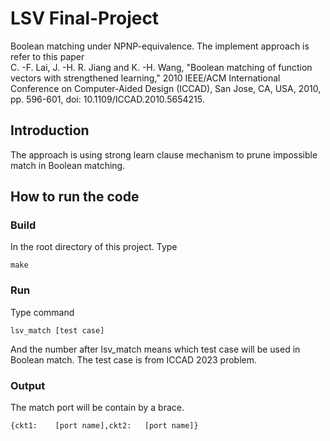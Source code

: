 # LSV Final-Project
Boolean matching under NPNP-equivalence. The implement approach is refer to this paper\
C. -F. Lai, J. -H. R. Jiang and K. -H. Wang, "Boolean matching of function vectors with strengthened learning," 2010 IEEE/ACM International Conference on Computer-Aided Design (ICCAD), San Jose, CA, USA, 2010, pp. 596-601, doi: 10.1109/ICCAD.2010.5654215.


## Introduction
The approach is using strong learn clause mechanism to prune impossible match in Boolean matching.

## How to run the code

### Build
In the root directory of this project. Type 
```
make 
```

### Run 
Type command  
```
lsv_match [test case]
```
And the number after lsv_match means which test case will be used in Boolean match. The test case is from ICCAD 2023 problem. 

### Output
The match port will be contain by a brace.
```
{ckt1:    [port name],ckt2:   [port name]}
```




